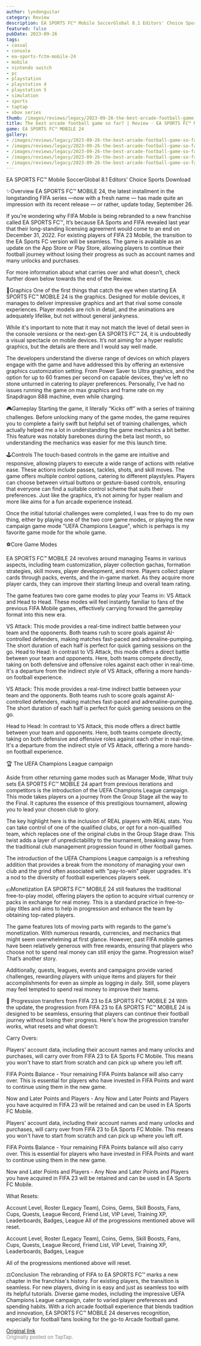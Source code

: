```yaml
---
author: lyndonguitar
category: Review
description: EA SPORTS FC™ Mobile SoccerGlobal 8.1 Editors' Choice Sports Download
featured: false
pubDate: 2023-09-26
tags:
- casual
- console
- ea-sports-fctm-mobile-24
- mobile
- nintendo switch
- pc
- playstation
- playstation 4
- playstation 5
- simulation
- sports
- taptap
- xbox series
thumb: /images/reviews/legacy/2023-09-26-the-best-arcade-football-game-so-far--review---ea-sports-fc-mobile-24-0.avif
title: The best arcade football game so far? | Review - EA SPORTS FC™ MOBILE 24
game: EA SPORTS FC™ MOBILE 24
gallery:
- /images/reviews/legacy/2023-09-26-the-best-arcade-football-game-so-far--review---ea-sports-fc-mobile-24-0.avif
- /images/reviews/legacy/2023-09-26-the-best-arcade-football-game-so-far--review---ea-sports-fc-mobile-24-1.avif
- /images/reviews/legacy/2023-09-26-the-best-arcade-football-game-so-far--review---ea-sports-fc-mobile-24-2.avif
- /images/reviews/legacy/2023-09-26-the-best-arcade-football-game-so-far--review---ea-sports-fc-mobile-24-3.avif
- /images/reviews/legacy/2023-09-26-the-best-arcade-football-game-so-far--review---ea-sports-fc-mobile-24-4.avif
---
```

EA SPORTS FC™ Mobile SoccerGlobal
8.1
Editors' Choice
Sports
Download

✨Overview
EA SPORTS FC™ MOBILE 24, the latest installment in the longstanding FIFA series —now with a fresh name — has made quite an impression with its recent release — or rather, update today, September 26. 

If you’re wondering why FIFA Mobile is being rebranded to a new franchise called EA SPORTS FC™, It’s because EA Sports and FIFA revealed last year that their long-standing licensing agreement would come to an end on December 31, 2022.  For existing players of FIFA 23 Mobile, the transition to the EA Sports FC version will be seamless. The game is available as an update on the App Store or Play Store, allowing players to continue their football journey without losing their progress as such as account names and many unlocks and purchases.

For more information about what carries over and what doesn’t, check further down below towards the end of the Review.

🎨Graphics
One of the first things that catch the eye when starting EA SPORTS FC™ MOBILE 24 is the graphics. Designed for mobile devices, it manages to deliver impressive graphics and art that rival some console experiences. Player models are rich in detail, and the animations are adequately lifelike, but not without general jankyness.

While it's important to note that it may not match the level of detail seen in the console versions or the next-gen EA SPORTS FC™ 24, it is undoubtedly a visual spectacle on mobile devices. It’s not aiming for a hyper realistic graphics, but the details are there and I would say well made.

The developers understand the diverse range of devices on which players engage with the game and have addressed this by offering an extensive graphics customization setting. From Power Saver to Ultra graphics, and the option for up to 60 frames per second on capable devices, they've left no stone unturned in catering to player preferences. Personally, I’ve had no issues running the game on max graphics and frame rate on my Snapdragon 888 machine, even while charging.

🎮Gameplay
Starting the game, it literally “Kicks off” with a series of training challenges. Before unlocking many of the game modes, the game requires you to complete a fairly swift but helpful set of training challenges, which actually helped me a lot in understanding the game mechanics a bit better. This feature was notably barebones during the beta last month, so understanding the mechanics was easier for me this launch time.

🕹Controls
The touch-based controls in the game are intuitive and responsive, allowing players to execute a wide range of actions with relative ease. These actions include passes, tackles, shots, and skill moves. The game offers multiple control options, catering to different playstyles. Players can choose between virtual buttons or gesture-based controls, ensuring that everyone can find a suitable control scheme that suits their preferences. Just like the graphics, it’s not aiming for hyper realism and more like aims for a fun arcade experience instead.

Once the initial tutorial challenges were completed, I was free to do my own thing, either by playing one of the two core game modes, or playing the new campaign game mode "UEFA Champions League", which is perhaps is my favorite game mode for the whole game.

⚽Core Game Modes

EA SPORTS FC™ MOBILE 24 revolves around managing Teams in various aspects, including team customization, player collection gachas, formation strategies, skill moves, player development, and more.  Players collect player cards through packs, events, and the in-game market. As they acquire more player cards, they can improve their starting lineup and overall team rating.

The game features two core game modes to play your Teams in: VS Attack and Head to Head. These modes will feel instantly familiar to fans of the previous FIFA Mobile games, effectively carrying forward the gameplay format into this new era.

VS Attack: This mode provides a real-time indirect battle between your team and the opponents. Both teams rush to score goals against AI-controlled defenders, making matches fast-paced and adrenaline-pumping. The short duration of each half is perfect for quick gaming sessions on the go.
Head to Head: In contrast to VS Attack, this mode offers a direct battle between your team and opponents. Here, both teams compete directly, taking on both defensive and offensive roles against each other in real-time. It's a departure from the indirect style of VS Attack, offering a more hands-on football experience.

VS Attack: This mode provides a real-time indirect battle between your team and the opponents. Both teams rush to score goals against AI-controlled defenders, making matches fast-paced and adrenaline-pumping. The short duration of each half is perfect for quick gaming sessions on the go.

Head to Head: In contrast to VS Attack, this mode offers a direct battle between your team and opponents. Here, both teams compete directly, taking on both defensive and offensive roles against each other in real-time. It's a departure from the indirect style of VS Attack, offering a more hands-on football experience.

🏆 The UEFA Champions League campaign

Aside from other returning game modes such as Manager Mode, What truly sets EA SPORTS FC™ MOBILE 24 apart from previous iterations and competitors is the introduction of the UEFA Champions League campaign. This mode takes players on a journey from the Group Stage all the way to the Final. It captures the essence of this prestigious tournament, allowing you to lead your chosen club to glory.

The key highlight here is the inclusion of REAL players with REAL stats. You can take control of one of the qualified clubs, or opt for a non-qualified team, which replaces one of the original clubs in the Group Stage draw. This twist adds a layer of unpredictability to the tournament, breaking away from the traditional club management progression found in other football games.

The introduction of the UEFA Champions League campaign is a refreshing addition that provides a break from the monotony of managing your own club and the grind often associated with "pay-to-win" player upgrades. It's a nod to the diversity of football experiences players seek.

💵Monetization
EA SPORTS FC™ MOBILE 24 still features the traditional free-to-play model, offering players the option to acquire virtual currency or packs in exchange for real money. This is a standard practice in free-to-play titles and aims to help in progression and enhance the team by obtaining top-rated players.

The game features lots of moving parts with regards to the game's monetization. With numerous rewards, currencies, and mechanics that might seem overwhelming at first glance. However, past FIFA mobile games have been relatively generous with free rewards, ensuring that players who choose not to spend real money can still enjoy the game. Progression wise? That’s another story.

Additionally, quests, leagues, events and campaigns provide varied challenges, rewarding players with unique items and players for their accomplishments for even as simple as logging in daily. Still, some players may feel tempted to spend real money to improve their teams.

💱 Progression transfers from FIFA 23 to EA SPORTS FC™ MOBILE 24
With the update, the progression from FIFA 23 to EA SPORTS FC™ MOBILE 24 is designed to be seamless, ensuring that players can continue their football journey without losing their progress. Here's how the progression transfer works, what resets and what doesn’t:

Carry Overs:

Players' account data, including their account names and many unlocks and purchases, will carry over from FIFA 23 to EA Sports FC Mobile. This means you won't have to start from scratch and can pick up where you left off.

FIFA Points Balance - Your remaining FIFA Points balance will also carry over. This is essential for players who have invested in FIFA Points and want to continue using them in the new game.

Now and Later Points and Players - Any Now and Later Points and Players you have acquired in FIFA 23 will be retained and can be used in EA Sports FC Mobile.

Players' account data, including their account names and many unlocks and purchases, will carry over from FIFA 23 to EA Sports FC Mobile. This means you won't have to start from scratch and can pick up where you left off.

FIFA Points Balance - Your remaining FIFA Points balance will also carry over. This is essential for players who have invested in FIFA Points and want to continue using them in the new game.

Now and Later Points and Players - Any Now and Later Points and Players you have acquired in FIFA 23 will be retained and can be used in EA Sports FC Mobile.

What Resets:

Account Level, Roster (Legacy Team), Coins, Gems, Skill Boosts, Fans, Cups, Quests, League Record, Friend List, VIP Level, Training XP, Leaderboards, Badges, League
All of the progressions mentioned above will reset.

Account Level, Roster (Legacy Team), Coins, Gems, Skill Boosts, Fans, Cups, Quests, League Record, Friend List, VIP Level, Training XP, Leaderboards, Badges, League

All of the progressions mentioned above will reset.

⚖️Conclusion
The rebranding of FIFA to EA SPORTS FC™ marks a new chapter in the franchise's history. For existing players, the transition is seamless. For new players, diving in is easy and just as seamless too with its helpful tutorials. Diverse game modes, including the impressive UEFA Champions League campaign, cater to varied player preferences and spending habits. With a rich arcade football experience that blends tradition and innovation, EA SPORTS FC™ MOBILE 24 deserves recognition, especially for football fans looking for the go-to Arcade football game.

[Original link](https://www.taptap.io/post/6359942)<br><span style="font-size: 0.95em; color: #888;">Originally posted on TapTap.</span>